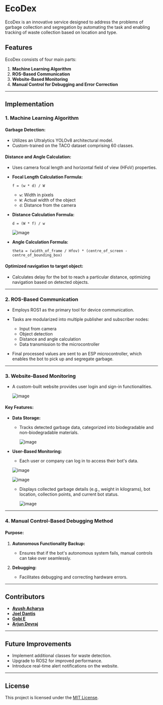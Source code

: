 # EcoDex

EcoDex is an innovative service designed to address the problems of garbage collection and segregation by automating the task and enabling tracking of waste collection based on location and type.



## Features
EcoDex consists of four main parts:

1. **Machine Learning Algorithm**
2. **ROS-Based Communication**
3. **Website-Based Monitoring**
4. **Manual Control for Debugging and Error Correction**



---

## Implementation

### **1. Machine Learning Algorithm**

#### Garbage Detection:
- Utilizes an Ultralytics YOLOv8 architectural model.
- Custom-trained on the TACO dataset comprising 60 classes.

#### Distance and Angle Calculation:
- Uses camera focal length and horizontal field of view (HFoV) properties.
- **Focal Length Calculation Formula:**
  
  ```
  f = (w * d) / W
  ```
  
  - `w`: Width in pixels
  - `W`: Actual width of the object
  - `d`: Distance from the camera

- **Distance Calculation Formula:**
  
  ```
  d = (W * f) / w
  ```

  ![image](https://github.com/user-attachments/assets/4730d42d-f5f9-43c2-82c5-b9e590202065)


- **Angle Calculation Formula:**
  
  ```
  theta = (width_of_frame / Hfov) * (centre_of_screen - centre_of_bounding_box)
  ```

#### Optimized navigation to target object:
- Calculates delay for the bot to reach a particular distance, optimizing navigation based on detected objects.

---

### **2. ROS-Based Communication**
- Employs ROS1 as the primary tool for device communication.
- Tasks are modularized into multiple publisher and subscriber nodes:
  - Input from camera
  - Object detection
  - Distance and angle calculation
  - Data transmission to the microcontroller

- Final processed values are sent to an ESP microcontroller, which enables the bot to pick up and segregate garbage.

---

### **3. Website-Based Monitoring**
- A custom-built website provides user login and sign-in functionalities.

  ![image](https://github.com/user-attachments/assets/e105761f-9daa-4441-9670-39ebdb04bcdf)



#### Key Features:
- **Data Storage:**
  - Tracks detected garbage data, categorized into biodegradable and non-biodegradable materials.
 
    ![image](https://github.com/user-attachments/assets/0e3d0383-83e1-4b9c-a5f6-099f3f9d07dd)

- **User-Based Monitoring:**
  - Each user or company can log in to access their bot's data.
 
   ![image](https://github.com/user-attachments/assets/b19f93f5-820b-4117-8bac-47a306777146)

   ![image](https://github.com/user-attachments/assets/40eb2417-4eee-4d7d-8baa-7901d6e6fc24)
 
    

  - Displays collected garbage details (e.g., weight in kilograms), bot location, collection points, and current bot status.
 
    ![image](https://github.com/user-attachments/assets/f868b826-f269-4363-941f-f7503855cefa)


---

### **4. Manual Control-Based Debugging Method**

#### Purpose:
1. **Autonomous Functionality Backup:**
   - Ensures that if the bot's autonomous system fails, manual controls can take over seamlessly.

2. **Debugging:**
   - Facilitates debugging and correcting hardware errors.
  


---

## Contributors
- [**Ayush Acharya**](https://github.com/ayushacharya27)  
- [**Joel Dantis**](https://github.com/joeldantis)  
- [**Gobi E**](https://github.com/Gobi05-exe)  
- [**Arjun Devraj**](https://github.com/Arjundevraj05)  

---

## Future Improvements
- Implement additional classes for waste detection.
- Upgrade to ROS2 for improved performance.
- Introduce real-time alert notifications on the website.

---

## License
This project is licensed under the [MIT License](LICENSE).
